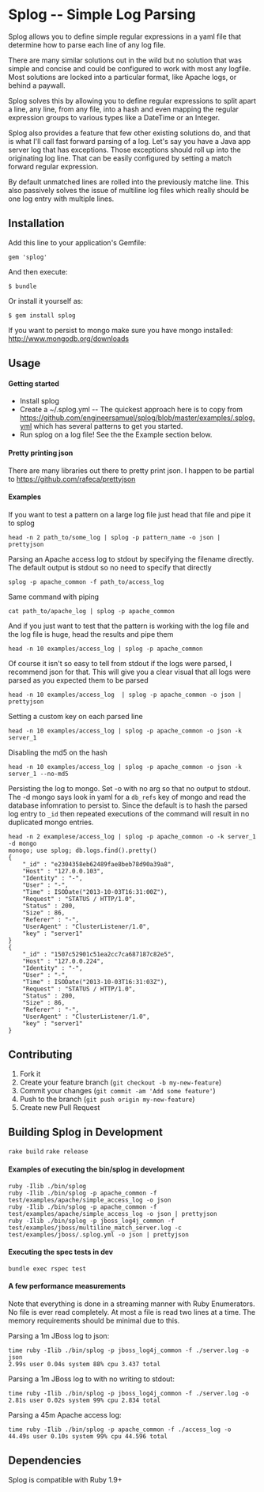# Splog -- Simple Log Parsing

Splog allows you to define simple regular expressions in a yaml file that determine how to parse each line of any log file.

There are many similar solutions out in the wild but no solution that was simple and concise and could be configured to work with most any logfile.  Most solutions are locked into a particular format, like Apache logs, or behind a paywall.

Splog solves this by allowing you to define regular expressions to split apart a line, any line, from any file, into a hash and even mapping the regular expression groups to various types like a DateTime or an Integer.

Splog also provides a feature that few other existing solutions do, and that is what I'll call fast forward parsing of a log.  Let's say you have a Java app server log that has exceptions.  Those exceptions should roll up into the originating log line.  That can be easily configured by setting a match forward regular expression.  

By default unmatched lines are rolled into the previously matche line.  This also passively solves the issue of multiline log files which really should be one log entry with multiple lines.


## Installation

Add this line to your application's Gemfile:

    gem 'splog'

And then execute:

    $ bundle

Or install it yourself as:

    $ gem install splog

If you want to persist to mongo make sure you have mongo installed: http://www.mongodb.org/downloads

## Usage

#### Getting started

* Install splog
* Create a ~/.splog.yml -- The quickest approach here is to copy from https://github.com/engineersamuel/splog/blob/master/examples/.splog.yml which has several patterns to get you started.
* Run splog on a log file!  See the the Example section below.

#### Pretty printing json

There are many libraries out there to pretty print json.  I happen to be partial to https://github.com/rafeca/prettyjson

#### Examples

If you want to test a pattern on a large log file just head that file and pipe it to splog
    
    head -n 2 path_to/some_log | splog -p pattern_name -o json | prettyjson

Parsing an Apache access log to stdout by specifying the filename directly.  The default output is stdout so no need to specify that directly

    splog -p apache_common -f path_to/access_log

Same command with piping

    cat path_to/apache_log | splog -p apache_common

And if you just want to test that the pattern is working with the log file and the log file is huge, head the results and pipe them

    head -n 10 examples/access_log | splog -p apache_common

Of course it isn't so easy to tell from stdout if the logs were parsed, I recommend json for that.  This will give you a clear visual that all logs were parsed as you expected them to be parsed

    head -n 10 examples/access_log  | splog -p apache_common -o json | prettyjson

Setting a custom key on each parsed line

    head -n 10 examples/access_log | splog -p apache_common -o json -k server_1 

Disabling the md5 on the hash

    head -n 10 examples/access_log | splog -p apache_common -o json -k server_1 --no-md5

Persisting the log to mongo.  Set -o with no arg so that no output to stdout.  The -d mongo says look in yaml for a `db_refs` key of mongo and read the database infomration to persist to.  Since the default is to hash the parsed log entry to `_id` then repeated executions of the command will result in no duplicated mongo entries.

    head -n 2 examplese/access_log | splog -p apache_common -o -k server_1 -d mongo
    monogo; use splog; db.logs.find().pretty()
    {
        "_id" : "e2304358eb62489fae8beb78d90a39a8",
        "Host" : "127.0.0.103",
        "Identity" : "-",
        "User" : "-",
        "Time" : ISODate("2013-10-03T16:31:00Z"),
        "Request" : "STATUS / HTTP/1.0",
        "Status" : 200,
        "Size" : 86,
        "Referer" : "-",
        "UserAgent" : "ClusterListener/1.0",
        "key" : "server1"
    }
    {
        "_id" : "1507c52901c51ea2cc7ca687187c82e5",
        "Host" : "127.0.0.224",
        "Identity" : "-",
        "User" : "-",
        "Time" : ISODate("2013-10-03T16:31:03Z"),
        "Request" : "STATUS / HTTP/1.0",
        "Status" : 200,
        "Size" : 86,
        "Referer" : "-",
        "UserAgent" : "ClusterListener/1.0",
        "key" : "server1"
    }



## Contributing

1. Fork it
2. Create your feature branch (`git checkout -b my-new-feature`)
3. Commit your changes (`git commit -am 'Add some feature'`)
4. Push to the branch (`git push origin my-new-feature`)
5. Create new Pull Request

## Building Splog in Development

`rake build`
`rake release` 

#### Examples of executing the bin/splog in development

    ruby -Ilib ./bin/splog
    ruby -Ilib ./bin/splog -p apache_common -f test/examples/apache/simple_access_log -o json
    ruby -Ilib ./bin/splog -p apache_common -f test/examples/apache/simple_access_log -o json | prettyjson
    ruby -Ilib ./bin/splog -p jboss_log4j_common -f test/examples/jboss/multiline_match_server.log -c test/examples/jboss/.splog.yml -o json | prettyjson

#### Executing the spec tests in dev

    bundle exec rspec test

#### A few performance measurements

Note that everything is done in a streaming manner with Ruby Enumerators.  No file is ever read completely.  At most a file is read two lines at a time.  The memory requirements should be minimal due to this.

Parsing a 1m JBoss log to json:

    time ruby -Ilib ./bin/splog -p jboss_log4j_common -f ./server.log -o json  
    2.99s user 0.04s system 88% cpu 3.437 total

Parsing a 1m JBoss log to with no writing to stdout:

    time ruby -Ilib ./bin/splog -p jboss_log4j_common -f ./server.log -o 
    2.81s user 0.02s system 99% cpu 2.834 total

Parsing a 45m Apache access log:

    time ruby -Ilib ./bin/splog -p apache_common -f ./access_log -o
    44.49s user 0.10s system 99% cpu 44.596 total

## Dependencies

Splog is compatible with Ruby 1.9+
